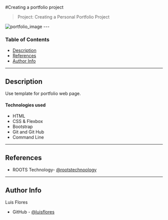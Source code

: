 
#Creating a portfolio project

> Project: Creating a Personal Portfolio Project
<img src="https://marleyhankin.files.wordpress.com/2018/12/website-header2-1-1024x576.png" alt="portfolio_image"/>
---

### Table of Contents


- [Description](#description)
- [References](#references)
- [Author Info](#author-info)

---

## Description

Use template for portfolio web page.

#### Technologies used

- HTML
- CSS & Flexbox
- Bootstrap
- Git and Git Hub
- Command Line

---

## References

- ROOTS Technology- [@rootstechnoology](https://rootstechnology.info/)

---


## Author Info
Luis Flores
- GitHub - [@luisflores](https://github.com/luis6212)
